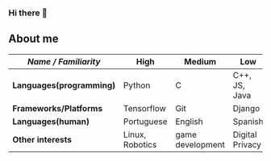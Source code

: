 ### Hi there 👋

<!--
**bryanumpierremoreira/bryanumpierremoreira** is a ✨ _special_ ✨ repository because its `README.md` (this file) appears on your GitHub profile.

Here are some ideas to get you started:

- 🌱 I’m currently learning deep learning and Django






-->
## About me

| *Name / Familiarity* | High | Medium | Low |
| --------------- | --------------- | --------------- | ------------- |
| **Languages(programming)** | Python | C | C++, JS, Java |
| **Frameworks/Platforms** | Tensorflow | Git | Django |
| **Languages(human)** | Portuguese | English | Spanish |
| **Other interests** | Linux, Robotics | game development | Digital Privacy |
